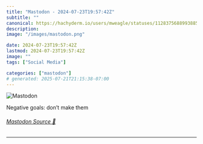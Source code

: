 ```yaml
---
title: "Mastodon - 2024-07-23T19:57:42Z"
subtitle: ""
canonical: https://hachyderm.io/users/mweagle/statuses/112837568899388577
description:
image: "/images/mastodon.png"

date: 2024-07-23T19:57:42Z
lastmod: 2024-07-23T19:57:42Z
image: ""
tags: ["Social Media"]

categories: ["mastodon"]
# generated: 2025-07-21T21:15:38-07:00
---
```

![Mastodon](/images/mastodon.png)

<p>Negative goals: don’t make them</p>


###### [Mastodon Source 🐘](https://hachyderm.io/@mweagle/112837568899388577)

___
